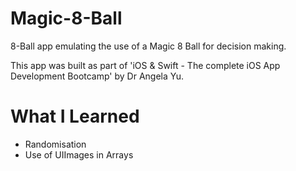 # Magic-8-Ball
8-Ball app emulating the use of a Magic 8 Ball for decision making.

This app was built as part of 'iOS & Swift - The complete iOS App Development Bootcamp' by Dr Angela Yu.

# What I Learned
- Randomisation
- Use of UIImages in Arrays
